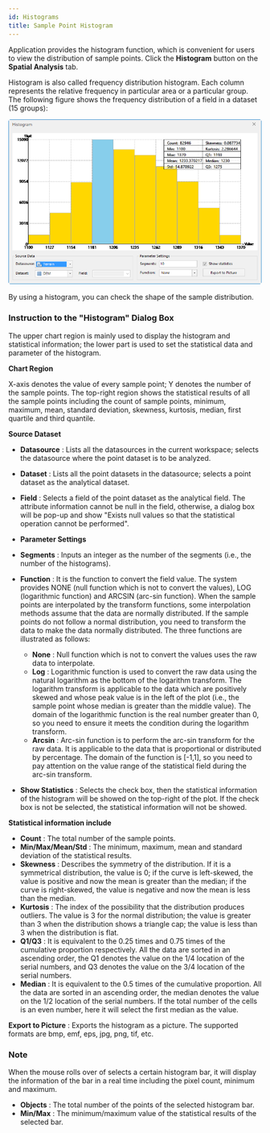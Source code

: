 ```yaml
---
id: Histograms
title: Sample Point Histogram
---
```

Application provides the histogram function, which is convenient for users to view the distribution of sample points. Click the **Histogram** button on the **Spatial Analysis** tab.

Histogram is also called frequency distribution histogram. Each column represents the relative frequency in particular area or a particular group. The following figure shows the frequency distribution of a field in a dataset (15 groups):

![](img/histogram.png)  
  
By using a histogram, you can check the shape of the sample distribution.

### **Instruction to the "Histogram" Dialog Box**

The upper chart region is mainly used to display the histogram and statistical information; the lower part is used to set the statistical data and parameter of the histogram.

**Chart Region**

X-axis denotes the value of every sample point; Y denotes the number of the sample points. The top-right region shows the statistical results of all the sample points including the count of sample points, minimum, maximum, mean, standard deviation, skewness, kurtosis, median, first quartile and third quantile.

**Source Dataset**

- **Datasource** : Lists all the datasources in the current workspace; selects the datasource where the point dataset is to be analyzed.

- **Dataset** : Lists all the point datasets in the datasource; selects a point dataset as the analytical dataset.

- **Field** : Selects a field of the point dataset as the analytical field. The attribute information cannot be null in the field, otherwise, a dialog box will be pop-up and show "Exists null values so that the statistical operation cannot be performed".

- **Parameter Settings**

- **Segments** : Inputs an integer as the number of the segments (i.e., the number of the histograms).

- **Function** : It is the function to convert the field value. The system provides NONE (null function which is not to convert the values), LOG (logarithmic function) and ARCSIN (arc-sin function). When the sample points are interpolated by the transform functions, some interpolation methods assume that the data are normally distributed. If the sample points do not follow a normal distribution, you need to transform the data to make the data normally distributed. The three functions are illustrated as follows:
  * **None** : Null function which is not to convert the values uses the raw data to interpolate.
  * **Log** : Logarithmic function is used to convert the raw data using the natural logarithm as the bottom of the logarithm transform. The logarithm transform is applicable to the data which are positively skewed and whose peak value is in the left of the plot (i.e., the sample point whose median is greater than the middle value). The domain of the logarithmic function is the real number greater than 0, so you need to ensure it meets the condition during the logarithm transform.
  * **Arcsin** : Arc-sin function is to perform the arc-sin transform for the raw data. It is applicable to the data that is proportional or distributed by percentage. The domain of the function is [-1,1], so you need to pay attention on the value range of the statistical field during the arc-sin transform. 

- **Show Statistics** : Selects the check box, then the statistical information of the histogram will be showed on the top-right of the plot. If the check box is not be selected, the statistical information will not be showed.

**Statistical information include**

* **Count** : The total number of the sample points.
* **Min/Max/Mean/Std** : The minimum, maximum, mean and standard deviation of the statistical results.
* **Skewness** : Describes the symmetry of the distribution. If it is a symmetrical distribution, the value is 0; if the curve is left-skewed, the value is positive and now the mean is greater than the median; if the curve is right-skewed, the value is negative and now the mean is less than the median.
* **Kurtosis** : The index of the possibility that the distribution produces outliers. The value is 3 for the normal distribution; the value is greater than 3 when the distribution shows a triangle cap; the value is less than 3 when the distribution is flat.
* **Q1/Q3** : It is equivalent to the 0.25 times and 0.75 times of the cumulative proportion respectively. All the data are sorted in an ascending order, the Q1 denotes the value on the 1/4 location of the serial numbers, and Q3 denotes the value on the 3/4 location of the serial numbers.
* **Median** : It is equivalent to the 0.5 times of the cumulative proportion. All the data are sorted in an ascending order, the median denotes the value on the 1/2 location of the serial numbers. If the total number of the cells is an even number, here it will select the first median as the value.

**Export to Picture** : Exports the histogram as a picture. The supported formats are bmp, emf, eps, jpg, png, tif, etc.

### Note

When the mouse rolls over of selects a certain histogram bar, it will display the information of the bar in a real time including the pixel count, minimum and maximum.

  * **Objects** : The total number of the points of the selected histogram bar.
  * **Min/Max** : The minimum/maximum value of the statistical results of the selected bar. 
